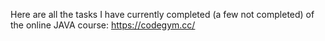 Here are all the tasks I have currently completed (a few not completed)
of the online JAVA course: https://codegym.cc/